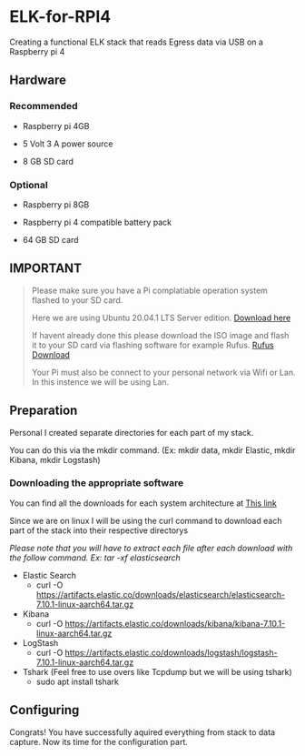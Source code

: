 # ELK-for-RPI4
Creating a functional ELK stack that reads Egress data via USB on a Raspberry pi 4 

## **Hardware**

### Recommended
- Raspberry pi 4GB

- 5 Volt 3 A power source 

- 8 GB SD card

### Optional
- Raspberry pi 8GB 

- Raspberry pi 4 compatible battery pack

- 64 GB SD card

## **IMPORTANT**
> Please make sure you have a Pi complatiable operation system flashed to your SD card.
>
> Here we are using Ubuntu 20.04.1 LTS Server edition. [Download here](https://ubuntu.com/download/raspberry-pi)
>
> If havent already done this please download the ISO image and flash it to your SD card via flashing software for example Rufus. [Rufus Download](https://rufus.ie/)
>
> Your Pi must also be connect to your personal network via Wifi or Lan. In this instence we will be using Lan.



## **Preparation**
Personal I created separate directories for each part of my stack.

You can do this via the mkdir command. (Ex: mkdir data, mkdir Elastic, mkdir Kibana, mkdir Logstash)

### Downloading the appropriate software 
You can find all the downloads for each system architecture at [This link](https://www.elastic.co/downloads/)

Since we are on linux I will be using the curl command to download each part of the stack into their respective directorys 

 *Please note that you will have to extract each file after each download with the follow command. Ex: tar -xf elasticsearch*

- Elastic Search
  - curl -O https://artifacts.elastic.co/downloads/elasticsearch/elasticsearch-7.10.1-linux-aarch64.tar.gz
- Kibana 
  - curl -O https://artifacts.elastic.co/downloads/kibana/kibana-7.10.1-linux-aarch64.tar.gz
- LogStash 
  - curl -O https://artifacts.elastic.co/downloads/logstash/logstash-7.10.1-linux-aarch64.tar.gz
- Tshark (Feel free to use overs like Tcpdump but we will be using tshark)
  - sudo apt install tshark
  
## **Configuring**
Congrats! You have successfully aquired everything from stack to data capture. Now its time for the configuration part.
  
  
  








